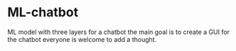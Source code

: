 # ML-chatbot
ML model with three layers for a chatbot
the main goal is to create a GUI for the chatbot everyone is welcome to add a thought.
